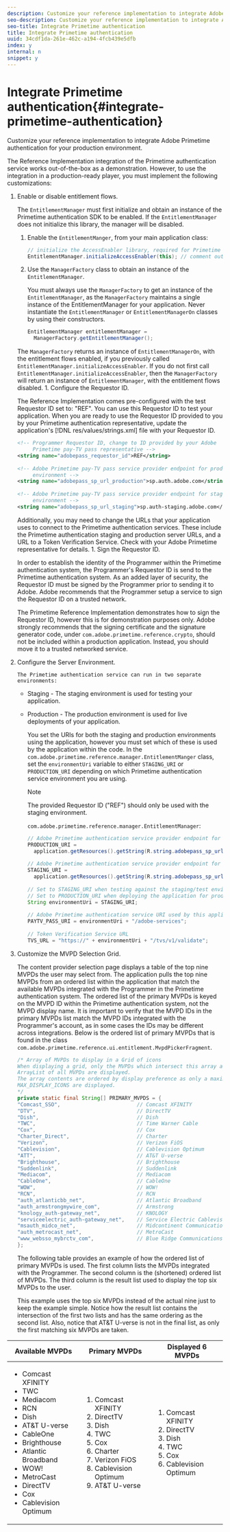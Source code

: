 ```yaml
---
description: Customize your reference implementation to integrate Adobe Primetime authentication for your production environment.
seo-description: Customize your reference implementation to integrate Adobe Primetime authentication for your production environment.
seo-title: Integrate Primetime authentication
title: Integrate Primetime authentication
uuid: 34cdf1da-261e-462c-a194-4fcb439e5dfb
index: y
internal: n
snippet: y
---
```


# Integrate Primetime authentication{#integrate-primetime-authentication}

Customize your reference implementation to integrate Adobe Primetime authentication for your production environment.

The Reference Implementation integration of the Primetime authentication service works out-of-the-box as a demonstration. However, to use the integration in a production-ready player, you must implement the following customizations: 

1. Enable or disable entitlement flows.

   The `EntitlementManager` must first initialize and obtain an instance of the Primetime authentication SDK to be enabled. If the `EntitlementManager` does not initialize this library, the manager will be disabled.
   1. Enable the `EntitlementManger`, from your main application class:

      ```java   
      // initialize the AccessEnabler library, required for Primetime PayTV Pass entitlement workflows 
      EntitlementManager.initializeAccessEnabler(this); // comment out this line to disable entitlement workflows
      ```

   1. Use the `ManagerFactory` class to obtain an instance of the `EntitlementManager`.
   
      You must always use the `ManagerFactory` to get an instance of the `EntitlementManager`, as the `ManagerFactory` maintains a single instance of the EntitlementManager for your application. Never instantiate the `EntitlementManager` or `EntitlementManagerOn` classes by using their constructors.    
   
      ```java   
      EntitlementManager entitlementManager =  
        ManagerFactory.getEntitlementManager();
      ```

   The `ManagerFactory` returns an instance of `EntitlementManagerOn`, with the entitlement flows enabled, if you previously called `EntitlementManager.initializeAccessEnabler`. If you do not first call `EntitlementManager.initializeAccessEnabler`, then the `ManagerFactory` will return an instance of `EntitlementManager`, with the entitlement flows disabled. 1. Configure the Requestor ID.

   The Reference Implementation comes pre-configured with the test Requestor ID set to: "REF". You can use this Requestor ID to test your application. When you are ready to use the Requestor ID provided to you by your Primetime authentication representative, update the application's [!DNL res/values/strings.xml] file with your Requestor ID. 

   ```xml
   <!-- Programmer Requestor ID, change to ID provided by your Adobe  
        Primetime pay-TV pass representative --> 
   <string name="adobepass_requestor_id">REF</string> 
    
   <!-- Adobe Primetime pay-TV pass service provider endpoint for production 
        environment --> 
   <string name="adobepass_sp_url_production">sp.auth.adobe.com</string> 
    
   <!-- Adobe Primetime pay-TV pass service provider endpoint for staging  
        environment --> 
   <string name="adobepass_sp_url_staging">sp.auth-staging.adobe.com</string>
   ```

   Additionally, you may need to change the URLs that your application uses to connect to the Primetime authentication services. These include the Primetime authentication staging and production server URLs, and a URL to a Token Verification Service. Check with your Adobe Primetime representative for details. 1. Sign the Requestor ID.

   In order to establish the identity of the Programmer within the Primetime authentication system, the Programmer's Requestor ID is send to the Primetime authentication system. As an added layer of security, the Requestor ID must be signed by the Programmer prior to sending it to Adobe. Adobe recommends that the Programmer setup a service to sign the Requestor ID on a trusted network.

   The Primetime Reference Implementation demonstrates how to sign the Requestor ID, however this is for demonstration purposes only. Adobe strongly recommends that the signing certificate and the signature generator code, under `com.adobe.primetime.reference.crypto`, should not be included within a production application. Instead, you should move it to a trusted networked service. 

1. Configure the Server Environment.

       The Primetime authentication service can run in two separate environments:

    * Staging - The staging environment is used for testing your application. 
    * Production - The production environment is used for live deployments of your application.

       You set the URIs for both the staging and production environments using the application, however you must set which of these is used by the application within the code. In the `com.adobe.primetime.reference.manager.EntitlementManger` class, set the `environmentUri` variable to either `STAGING_URI` or `PRODUCTION_URI` depending on which Primetime authentication service environment you are using.     
    
       >[!NOTE]
       >
       >The provided Requestor ID ("REF") should only be used with the staging environment.

       `com.adobe.primetime.reference.manager.EntitlementManager`:

       ```java    
       // Adobe Primetime authentication service provider endpoint for production environment 
       PRODUCTION_URI = 
         application.getResources().getString(R.string.adobepass_sp_url_production); 
        
       // Adobe Primetime authentication service provider endpoint for staging environment 
       STAGING_URI = 
         application.getResources().getString(R.string.adobepass_sp_url_staging); 
        
       // Set to STAGING_URI when testing against the staging/test environment 
       // Set to PRODUCTION_URI when deploying the application for production use 
       String environmentUri = STAGING_URI; 
        
       // Adobe Primetime authentication service URI used by this application 
       PAYTV_PASS_URI = environmentUri + "/adobe-services"; 
        
       // Token Verification Service URL 
       TVS_URL = "https://" + environmentUri + "/tvs/v1/validate";
       ```

1. Customize the MVPD Selection Grid.

   The content provider selection page displays a table of the top nine MVPDs the user may select from. The application pulls the top nine MVPDs from an ordered list within the application that match the available MVPDs integrated with the Programmer in the Primetime authentication system. The ordered list of the primary MVPDs is keyed on the MVPD ID within the Primetime authentication system, not the MVPD display name. It is important to verify that the MVPD IDs in the primary MVPDs list match the MVPD IDs integrated with the Programmer's account, as in some cases the IDs may be different across integrations. Below is the ordered list of primary MVPDs that is found in the class `com.adobe.primetime.reference.ui.entitlement.MvpdPickerFragment`. 

   ```java
   /* Array of MVPDs to display in a Grid of icons 
   When displaying a grid, only the MVPDs which intersect this array and the 
   ArrayList of all MVPDs are displayed. 
   The array contents are ordered by display preference as only a maximum of 
   MAX_DISPLAY_ICONS are displayed. 
   */ 
   private static final String[] PRIMARY_MVPDS = { 
   "Comcast_SSO",                         // Comcast XFINITY 
   "DTV",                                 // DirectTV 
   "Dish",                                // Dish 
   "TWC",                                 // Time Warner Cable 
   "Cox",                                 // Cox 
   "Charter_Direct",                      // Charter 
   "Verizon",                             // Verizon FiOS 
   "Cablevision",                         // Cablevision Optimum 
   "ATT",                                 // AT&T U-verse 
   "Brighthouse",                         // Brighthouse 
   "Suddenlink",                          // Suddenlink 
   "Mediacom",                            // Mediacom 
   "CableOne",                            // CableOne 
   "WOW",                                 // WOW! 
   "RCN",                                 // RCN 
   "auth_atlanticbb_net",                 // Atlantic Broadband 
   "auth_armstrongmywire_com",            // Armstrong 
   "knology_auth-gateway_net",            // KNOLOGY 
   "serviceelectric_auth-gateway_net",    // Service Electric Cablevision 
   "msauth_midco_net",                    // Midcontinent Communications 
   "auth_metrocast_net",                  // MetroCast 
   "www_websso_mybrctv_com",              // Blue Ridge Communications 
   };
   ```

   The following table provides an example of how the ordered list of primary MVPDs is used. The first column lists the MVPDs integrated with the Programmer. The second column is the (shortened) ordered list of MVPDs. The third column is the result list used to display the top six MVPDs to the user.

   This example uses the top six MVPDs instead of the actual nine just to keep the example simple. Notice how the result list contains the intersection of the first two lists and has the same ordering as the second list. Also, notice that AT&T U-verse is not in the final list, as only the first matching six MVPDs are taken. 

<table id="table_jfv_pyt_xp"> 
 <thead> 
  <tr> 
   <th class="entry"> Available MVPDs </th> 
   <th class="entry"> Primary MVPDs </th> 
   <th class="entry"> Displayed 6 MVPDs </th> 
  </tr> 
 </thead>
 <tbody> 
  <tr> 
   <td> 
    <ul id="ul_tnh_dzt_xp"> 
     <li id="li_0A033647BA9C459BAD89BDB3091A521B">Comcast XFINITY </li> 
     <li id="li_F94B30AEA186463B854CF6C114CA609D">TWC </li> 
     <li id="li_16E37EB88759466A89D33E5B847E4EAA">Mediacom </li> 
     <li id="li_6B4C17C8075844D082D08BBE632518AA">RCN </li> 
     <li id="li_2205BC64CF4F4E1A88B4FEC5E138ED0E">Dish </li> 
     <li id="li_B65063AE7B39482AA318852D357537FD">AT&amp;T U-verse </li> 
     <li id="li_C62DC756B3D94F1CACFC829A58E8121B">CableOne </li> 
     <li id="li_E9D8B4075A2744E4845557A3CE5EC9B2">Brighthouse </li> 
     <li id="li_9D8BF482CCD94418AAC84572F330AAAA">Atlantic Broadband </li> 
     <li id="li_1391B5BD4E2E4BB291DA526ECCFDF3D6">WOW! </li> 
     <li id="li_49DE45233FAF4FD19CA1F29036CD74B5">MetroCast </li> 
     <li id="li_C8D73FCBF43747FB8A305582FE4C68F3">DirectTV </li> 
     <li id="li_69D2037E37DB4903B2BFEE603E8E082A">Cox </li> 
     <li id="li_E7CF44ACD1234A33823670CAA697E82A">Cablevision Optimum </li> 
    </ul> </td> 
   <td> 
    <ol id="ol_xp4_2zt_xp"> 
     <li id="li_A8D86CB58FC54AF98E9C2FA4C1DBE163">Comcast XFINITY </li> 
     <li id="li_E384D4DBBB6F4F7D8D7FF8BF8F06641B">DirectTV </li> 
     <li id="li_DA86C0799F3041A1B051BCA8908818B7">Dish </li> 
     <li id="li_1B27BA6CBFBE492CA5BE9884553147DD">TWC </li> 
     <li id="li_985D88D668544A1DBB1F5B68948209FB">Cox </li> 
     <li id="li_7593E145528D4BBC99FFF4E634DC646D">Charter </li> 
     <li id="li_B328296B111E47198D44C0893B5BDB74">Verizon FiOS </li> 
     <li id="li_7B9AEAA7A6F24208B8D303BED9DA66D2">Cablevision Optimum </li> 
     <li id="li_7FAD0D64ECDA411E9A41B147B7560ACA">AT&amp;T U-verse </li> 
    </ol> </td> 
   <td> 
    <ol id="ol_ggx_2zt_xp"> 
     <li id="li_D6F9CB43866D404B8CB85544B2685765">Comcast XFINITY </li> 
     <li id="li_44BFDBDC27F2413C91F578D0B40A4163">DirectTV </li> 
     <li id="li_A006BFCCFAA247288EE9E04D708039C7">Dish </li> 
     <li id="li_AB53AAC8760A41518A7C36B5671F3DDE">TWC </li> 
     <li id="li_91798252DA1F4C1492F5C2D6E025CCA8">Cox </li> 
     <li id="li_70414FBACA7B465E8ADE43123326470F">Cablevision Optimum </li> 
    </ol> </td> 
  </tr> 
 </tbody> 
</table>


